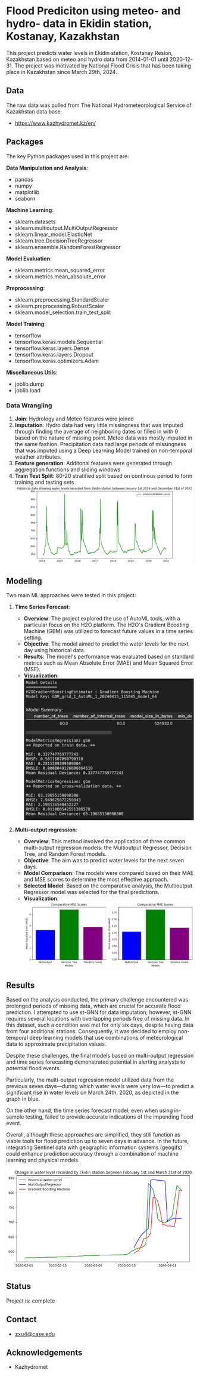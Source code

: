 # Flood Prediciton using meteo- and hydro- data in Ekidin station, Kostanay, Kazakhstan 

This project predicts water levels in Ekidin station, Kostanay Resion, Kazakhstan based on meteo and hydro data from 2014-01-01 until 2020-12-31. 
The project was motivated by National Flood Crisis that has been taking place in Kazakhstan since March 29th, 2024. 

## Data

The raw data was pulled from The National Hydrometeorological Service of Kazakhstan data base 
* https://www.kazhydromet.kz/en/

## Packages

The key Python packages used in this project are:

**Data Manipulation and Analysis**:
- pandas
- numpy
- matplotlib
- seaborn

**Machine Learning**:
- sklearn.datasets
- sklearn.multioutput.MultiOutputRegressor
- sklearn.linear_model.ElasticNet
- sklearn.tree.DecisionTreeRegressor
- sklearn.ensemble.RandomForestRegressor

**Model Evaluation**:
- sklearn.metrics.mean_squared_error
- sklearn.metrics.mean_absolute_error

**Preprocessing**:
- sklearn.preprocessing.StandardScaler
- sklearn.preprocessing.RobustScaler
- sklearn.model_selection.train_test_split

**Model Training**:
- tensorflow
- tensorflow.keras.models.Sequential
- tensorflow.keras.layers.Dense
- tensorflow.keras.layers.Dropout
- tensorflow.keras.optimizers.Adam

**Miscellaneous Utils**:
- joblib.dump
- joblib.load

### Data Wrangling

1. **Join**: Hydrology and Meteo features were joined
2. **Imputation**: Hydro data had very little missingness that was imputed through finding the average of neighboring dates or filled in with 0 based on the nature of missing point. Meteo data was mostly imputed in the same fashion. Precipitation data had large periods of missingness that was imputed using a Deep Learning Model trained on non-temporal weather attributes. 
4. **Feature generation**: Additonal features were generated through aggregation functions and sliding windows 
5. **Train Test Split**: 80-20 stratified split based on continous period to form training and testing sets
   ![Historical water levels in Ekidin station for the time period chosen for this exploration](figures/historical_water_levels.png) 

## Modeling

Two main ML approaches were tested in this project:

1. **Time Series Forecast**: 
   - **Overview**: The project explored the use of AutoML tools, with a particular focus on the H2O platform. The H2O's Gradient Boosting Machine (GBM) was utilized to forecast future values in a time series setting.
   - **Objective**: The model aimed to predict the water levels for the next day using historical data.
   - **Results**: The model's performance was evaluated based on standard metrics such as Mean Absolute Error (MAE) and Mean Squared Error (MSE).
   - **Visualization**:
     ![Time Series Forecast Results](figures/autoML) 

2. **Multi-output regression**:
   - **Overview**: This method involved the application of three common multi-output regression models: the Multioutput Regressor, Decision Tree, and Random Forest models.
   - **Objective**: The aim was to predict water levels for the next seven days.
   - **Model Comparison**: The models were compared based on their MAE and MSE scores to determine the most effective approach.
   - **Selected Model**: Based on the comparative analysis, the Multioutput Regressor model was selected for the final predictions.
   - **Visualization**:
     ![Multi-output Regression Results](figures/multi-target-models-comparison.png) 

## Results  

Based on the analysis conducted, the primary challenge encountered was prolonged periods of missing data, which are crucial for accurate flood prediction. I attempted to use st-GNN for data imputation; however, st-GNN requires several locations with overlapping periods free of missing data. In this dataset, such a condition was met for only six days, despite having data from four additional stations. Consequently, it was decided to employ non-temporal deep learning models that use combinations of meteorological data to approximate precipitation values.

Despite these challenges, the final models based on multi-output regression and time series forecasting demonstrated potential in alerting analysts to potential flood events.

Particularly, the multi-output regression model utilized data from the previous seven days—during which water levels were very low—to predict a significant rise in water levels on March 24th, 2020, as depicted in the graph in blue.

On the other hand, the time series forecast model, even when using in-sample testing, failed to provide accurate indications of the impending flood event.

Overall, although these approaches are simplified, they still function as viable tools for flood prediction up to seven days in advance. In the future, integrating Sentinel data with geographic information systems (geogifs) could enhance prediction accuracy through a combination of machine learning and physical models.

![Time Series Forecast, Multi-output Regression Results along with Historical values of water levels](figures/multi-time-series.png) 

## Status 
Project is: complete

## Contact 
* zxu4@case.edu

## Acknowledgements 
* Kazhydromet 
